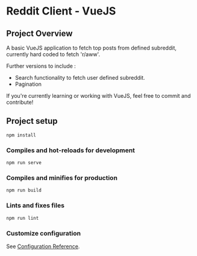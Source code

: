 # Reddit Client - VueJS


## Project Overview

A basic VueJS application to fetch top posts from defined subreddit, currently hard coded to fetch 'r/aww'.

Further versions to include :

- Search functionality to fetch user defined subreddit.
- Pagination


If you're currently learning or working with VueJS, feel free to commit and contribute!



## Project setup
```
npm install
```

### Compiles and hot-reloads for development
```
npm run serve
```

### Compiles and minifies for production
```
npm run build
```

### Lints and fixes files
```
npm run lint
```

### Customize configuration
See [Configuration Reference](https://cli.vuejs.org/config/).
